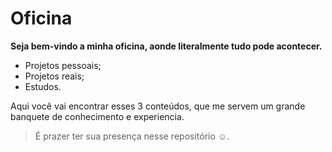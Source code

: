 # Oficina
**Seja bem-vindo a minha oficina, aonde literalmente tudo pode acontecer.**
- Projetos pessoais;
- Projetos reais;
- Estudos.

Aqui você vai encontrar esses 3 conteúdos, que me servem um grande banquete de conhecimento e experiencia.

> É prazer ter sua presença nesse repositório ☺.
